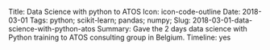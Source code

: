 Title: Data Science with python to ATOS
Icon: icon-code-outline
Date: 2018-03-01
Tags: python; scikit-learn; pandas; numpy;
Slug: 2018-03-01-data-science-with-python-atos
Summary: Gave the 2 days data science with Python training to ATOS consulting group in Belgium.
Timeline: yes


